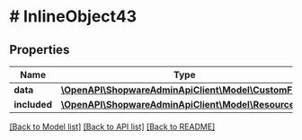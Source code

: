 # # InlineObject43

## Properties

Name | Type | Description | Notes
------------ | ------------- | ------------- | -------------
**data** | [**\OpenAPI\ShopwareAdminApiClient\Model\CustomField**](CustomField.md) |  | [optional]
**included** | [**\OpenAPI\ShopwareAdminApiClient\Model\Resource[]**](Resource.md) |  | [optional]

[[Back to Model list]](../../README.md#models) [[Back to API list]](../../README.md#endpoints) [[Back to README]](../../README.md)

